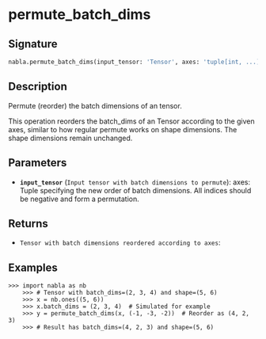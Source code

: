 # permute_batch_dims

## Signature

```python
nabla.permute_batch_dims(input_tensor: 'Tensor', axes: 'tuple[int, ...]') -> 'Tensor'
```

## Description

Permute (reorder) the batch dimensions of an tensor.

This operation reorders the batch_dims of an Tensor according to the given axes,
similar to how regular permute works on shape dimensions. The shape dimensions
remain unchanged.

## Parameters

- **`input_tensor`** (`Input tensor with batch dimensions to permute`): axes: Tuple specifying the new order of batch dimensions. All indices should be negative and form a permutation.

## Returns

- `Tensor with batch dimensions reordered according to axes`: 

## Examples

```pycon
>>> import nabla as nb
    >>> # Tensor with batch_dims=(2, 3, 4) and shape=(5, 6)
    >>> x = nb.ones((5, 6))
    >>> x.batch_dims = (2, 3, 4)  # Simulated for example
    >>> y = permute_batch_dims(x, (-1, -3, -2))  # Reorder as (4, 2, 3)
    >>> # Result has batch_dims=(4, 2, 3) and shape=(5, 6)
```

